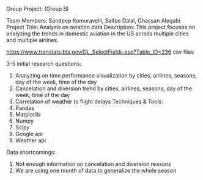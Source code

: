 Group Project: (Group B)

Team Members: Sandeep Komuravelli, Saifee Dalal, Ghassan Aleqabi
Project Title: Analysis on aviation data 
Description: This project focuses on analyzing the trends in domestic aviation in the US across multiple cities and multiple airlines.


https://www.transtats.bts.gov/DL_SelectFields.asp?Table_ID=236
csv files

3-5 initial research questions:
1)	Analyzing on time performance visualization by cities, airlines, seasons, day of the week, time of the day
2)	Cancelation and diversion trend by cities, airlines, seasons, day of the week, time of the day
3)	Correlation of weather to flight delays
Techniques & Tools:
1)	Pandas
2)	Matplotlib
3)	Numpy
4)	Scipy
5)	Google api
6)	Weather api

Data shortcomings:
1)	Not enough information on cancelation and diversion reasons
2)	We are using one month of data to generalize the whole season

